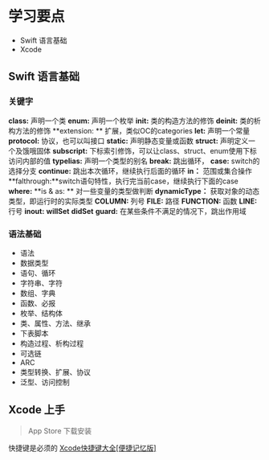 # 学习要点

- Swift 语言基础
- Xcode

## Swift 语言基础
### 关键字
**class:**  声明一个类
**enum:**  声明一个枚举
**init:** 类的构造方法的修饰
**deinit:** 类的析构方法的修饰
**extension: ** 扩展，类似OC的categories
**let:** 声明一个常量
**protocol:** 协议，也可以叫接口
**static:** 声明静态变量或函数
**struct:** 声明定义一个及饿哦固体
**subscript:** 下标索引修饰，可以让class、struct、enum使用下标访问内部的值
**typelias:** 声明一个类型的别名
**break:** 跳出循环，
**case:** switch的选择分支
**continue:** 跳出本次循环，继续执行后面的循环
**in：** 范围或集合操作
**falthrough:**switch语句特性，执行完当前case，继续执行下面的case
**where:** 
**is & as: ** 对一些变量的类型做判断
**dynamicType：** 获取对象的动态类型，即运行时的实际类型
**__COLUMN__:** 列号
**__FILE__:** 路径
**__FUNCTION__:** 函数
**__LINE__:** 行号
**inout:**
**willSet**
**didSet**
**guard:** 在某些条件不满足的情况下，跳出作用域

### 语法基础
- 语法
- 数据类型
- 语句、循环
- 字符串、字符
- 数组、字典
- 函数、必报
- 枚举、结构体
- 类、属性、方法、继承
- 下表脚本
- 构造过程、析构过程
- 可选链
- ARC
- 类型转换、扩展、协议
- 泛型、访问控制
### 

## Xcode 上手
> App Store 下载安装

快捷键是必须的
[Xcode快捷键大全[便捷记忆版]](https://www.jianshu.com/p/78561f48e70c)
